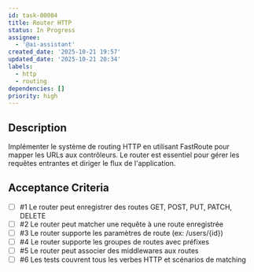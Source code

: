```yaml
---
id: task-00004
title: Router HTTP
status: In Progress
assignee:
  - '@ai-assistant'
created_date: '2025-10-21 19:57'
updated_date: '2025-10-21 20:34'
labels:
  - http
  - routing
dependencies: []
priority: high
---
```


## Description

<!-- SECTION:DESCRIPTION:BEGIN -->
Implémenter le système de routing HTTP en utilisant FastRoute pour mapper les URLs aux contrôleurs. Le router est essentiel pour gérer les requêtes entrantes et diriger le flux de l'application.
<!-- SECTION:DESCRIPTION:END -->

## Acceptance Criteria
<!-- AC:BEGIN -->
- [ ] #1 Le router peut enregistrer des routes GET, POST, PUT, PATCH, DELETE
- [ ] #2 Le router peut matcher une requête à une route enregistrée
- [ ] #3 Le router supporte les paramètres de route (ex: /users/{id})
- [ ] #4 Le router supporte les groupes de routes avec préfixes
- [ ] #5 Le router peut associer des middlewares aux routes
- [ ] #6 Les tests couvrent tous les verbes HTTP et scénarios de matching
<!-- AC:END -->

